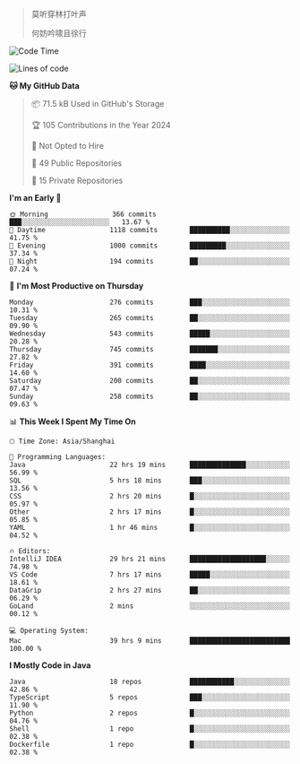 > 莫听穿林打叶声
> 
> 何妨吟啸且徐行

<!-- ![Github Stats](https://github-readme-stats.vercel.app/api?username=catch6&count_private=true&show_icons=true&theme=gruvbox) -->

<!-- ![Top Langs](https://github-readme-stats.vercel.app/api/top-langs/?username=catch6&layout=compact) -->

<!--START_SECTION:waka-->
![Code Time](http://img.shields.io/badge/Code%20Time-1%2C891%20hrs%2030%20mins-blue)

![Lines of code](https://img.shields.io/badge/From%20Hello%20World%20I%27ve%20Written-9.4%20million%20lines%20of%20code-blue)

**🐱 My GitHub Data** 

> 📦 71.5 kB Used in GitHub's Storage 
 > 
> 🏆 105 Contributions in the Year 2024
 > 
> 🚫 Not Opted to Hire
 > 
> 📜 49 Public Repositories 
 > 
> 🔑 15 Private Repositories 
 > 
**I'm an Early 🐤** 

```text
🌞 Morning                366 commits         ███░░░░░░░░░░░░░░░░░░░░░░   13.67 % 
🌆 Daytime                1118 commits        ██████████░░░░░░░░░░░░░░░   41.75 % 
🌃 Evening                1000 commits        █████████░░░░░░░░░░░░░░░░   37.34 % 
🌙 Night                  194 commits         ██░░░░░░░░░░░░░░░░░░░░░░░   07.24 % 
```
📅 **I'm Most Productive on Thursday** 

```text
Monday                   276 commits         ███░░░░░░░░░░░░░░░░░░░░░░   10.31 % 
Tuesday                  265 commits         ██░░░░░░░░░░░░░░░░░░░░░░░   09.90 % 
Wednesday                543 commits         █████░░░░░░░░░░░░░░░░░░░░   20.28 % 
Thursday                 745 commits         ███████░░░░░░░░░░░░░░░░░░   27.82 % 
Friday                   391 commits         ████░░░░░░░░░░░░░░░░░░░░░   14.60 % 
Saturday                 200 commits         ██░░░░░░░░░░░░░░░░░░░░░░░   07.47 % 
Sunday                   258 commits         ██░░░░░░░░░░░░░░░░░░░░░░░   09.63 % 
```


📊 **This Week I Spent My Time On** 

```text
🕑︎ Time Zone: Asia/Shanghai

💬 Programming Languages: 
Java                     22 hrs 19 mins      ██████████████░░░░░░░░░░░   56.99 % 
SQL                      5 hrs 18 mins       ███░░░░░░░░░░░░░░░░░░░░░░   13.56 % 
CSS                      2 hrs 20 mins       █░░░░░░░░░░░░░░░░░░░░░░░░   05.97 % 
Other                    2 hrs 17 mins       █░░░░░░░░░░░░░░░░░░░░░░░░   05.85 % 
YAML                     1 hr 46 mins        █░░░░░░░░░░░░░░░░░░░░░░░░   04.52 % 

🔥 Editors: 
IntelliJ IDEA            29 hrs 21 mins      ███████████████████░░░░░░   74.98 % 
VS Code                  7 hrs 17 mins       █████░░░░░░░░░░░░░░░░░░░░   18.61 % 
DataGrip                 2 hrs 27 mins       ██░░░░░░░░░░░░░░░░░░░░░░░   06.29 % 
GoLand                   2 mins              ░░░░░░░░░░░░░░░░░░░░░░░░░   00.12 % 

💻 Operating System: 
Mac                      39 hrs 9 mins       █████████████████████████   100.00 % 
```

**I Mostly Code in Java** 

```text
Java                     18 repos            ███████████░░░░░░░░░░░░░░   42.86 % 
TypeScript               5 repos             ███░░░░░░░░░░░░░░░░░░░░░░   11.90 % 
Python                   2 repos             █░░░░░░░░░░░░░░░░░░░░░░░░   04.76 % 
Shell                    1 repo              █░░░░░░░░░░░░░░░░░░░░░░░░   02.38 % 
Dockerfile               1 repo              █░░░░░░░░░░░░░░░░░░░░░░░░   02.38 % 
```




<!--END_SECTION:waka-->

